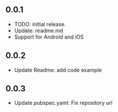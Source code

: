 ## 0.0.1

- TODO: initial release.
- Update: readme.md
- Support for Android and iOS

## 0.0.2

- Update Readme: add code example
## 0.0.3

- Update pubspec.yaml: Fix repository url
